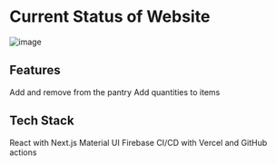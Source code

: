 
# Current Status of Website
![image](https://github.com/user-attachments/assets/ea631394-ac0e-4fac-89f6-18c189329d7e)

## Features

Add and remove from the pantry
Add quantities to items


## Tech Stack

React with Next.js
Material UI
Firebase
CI/CD with Vercel and GitHub actions
